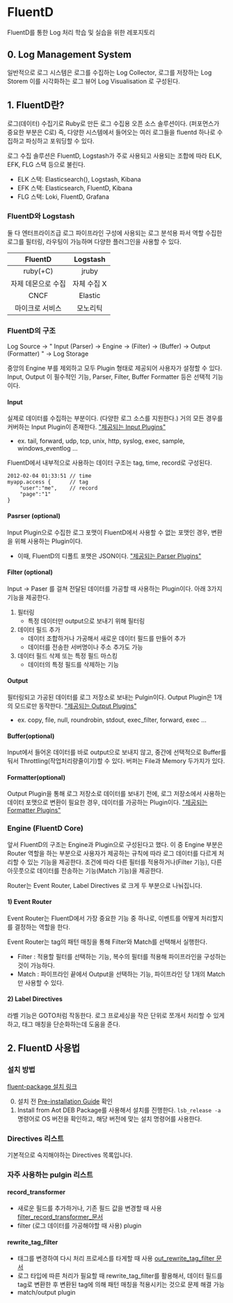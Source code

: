# FluentD
FluentD를 통한 Log 처리 학습 및 실습을 위한 레포지토리

## 0. Log Management System
일반적으로 로그 시스템은 로그를 수집하는 Log Collector,
로그를 저장하는 Log Storem
이를 시각화하는 로그 뷰어 Log Visualisation 로 구성된다.



## 1. FluentD란?
로그(데이터) 수집기로 Ruby로 만든 로그 수집용 오픈 소스 솔루션이다. (퍼포먼스가 중요한 부분은 C로)
즉, 다양한 시스템에서 들어오는 여러 로그들을 fluentd 하나로 수집하고 파싱하고 포워딩할 수 있다.

로그 수집 솔루션은 FluentD, Logstash가 주로 사용되고 사용되는 조합에 따라 ELK, EFK, FLG 스택 등으로 불린다.

- ELK 스택: Elasticsearch(), Logstash, Kibana
- EFK 스택: Elasticsearch, FluentD, Kibana
- FLG 스택: Loki, FluentD, Grafana

### FluentD와 Logstash
둘 다 엔터프라이즈급 로그 파이프라인 구성에 사용되는 로그 분석용 파서 역할
수집한 로그를 필터링, 라우팅이 가능하며 다양한 플러그인을 사용할 수 있다.


| FluentD | Logstash |
|:---:|:---:|
| ruby(+C) | jruby |
| 자제 데몬으로 수집 | 자체 수집 X |
| CNCF | Elastic |
| 마이크로 서비스 | 모노리틱 |


### FluentD의 구조


Log Source -> " Input (Parser) -> Engine -> (Filter) -> (Buffer) -> Output (Formatter) " -> Log Storage

중앙의 Engine 부를 제외하고 모두 Plugin 형태로 제공되어 사용자가 설정할 수 있다.
Input, Output 이 필수적인 기능, Parser, Filter, Buffer Formatter 등은 선택적 기능이다.

#### Input
실제로 데이터를 수집하는 부분이다. (다양한 로그 소스를 지원한다.)
거의 모든 경우를 커버하는 Input Plugin이 존재한다.
["제공되는 Input Plugins"](https://docs.fluentd.org/input) 
- ex. tail, forward, udp, tcp, unix, http, syslog, exec, sample, windows_eventlog ...

FluentD에서 내부적으로 사용하는 데이터 구조는 tag, time, record로 구성된다.

```
2012-02-04 01:33:51	// time
myapp.access {		// tag
	"user":"me",	// record
	"page":"1"
}
```

#### Pasrser (optional)
Input Plugin으로 수집한 로그 포맷이 FluentD에서 사용할 수 없는 포맷인 경우, 변환을 위해 사용하는 Plugin이다.
- 이때, FluentD의 디폴트 포맷은 JSON이다.
["제공되는 Parser Plugins"](https://docs.fluentd.org/parser)

#### Filter (optional)
Input -> Paser 를 걸쳐 전달된 데이터를 가공할 때 사용하는 Plugin이다.
아래 3가지 기능을 제공한다.

1. 필터링
	- 특정 데이터만 output으로 보내기 위해 필터링
2. 데이터 필드 추가
	- 데이터 조합하거나 가공해서 새로운 데이터 필드를 만들어 추가
	- 데이터를 전송한 서버명이나 주소 추가도 가능
3. 데이터 필드 삭제 또는 특정 필드 마스킹
	- 데이터의 특정 필드를 삭제하는 기능

#### Output
필터링되고 가공된 데이터를 로그 저장소로 보내는 Pulgin이다.
Output Plugin은 1개의 모드로만 동작한다.
["제공되는 Output Plugins"](https://docs.fluentd.org/output)
- ex. copy, file, null, roundrobin, stdout, exec_filter, forward, exec ...

#### Buffer(optional)
Input에서 들어온 데이터를 바로 output으로 보내지 않고, 중간에 선택적으로 Buffer를 둬서 Throttling(작업처리량줄이기)할 수 있다.
버퍼는 File과 Memory 두가지가 있다.


#### Formatter(optional)
Output Plugin을 통해 로그 저장소로 데이터를 보내기 전에, 로그 저장소에서 사용하는 데이터 포맷으로 변환이 필요한 경우, 데이터를 가공하는 Plugin이다.
["제공되는 Formatter Plugins"](https://docs.fluentd.org/formatter)


### Engine (FluentD Core)

앞서 FluentD의 구조는 Engine과 Plugin으로 구성된다고 했다.
이 중 Engine 부분은 Router 역할을 하는 부분으로 사용자가 제공하는 규칙에 따라 로그 데이터를 다르게 처리할 수 있는 기능을 제공한다.
조건에 따라 다른 필터를 적용하거나(Filter 기능), 다른 아웃풋으로 데이터를 전송하는 기능(Match 기능)을 제공한다.

Router는 Event Router, Label Directives 로 크게 두 부분으로 나눠집니다.

#### 1) Event Router
Event Router는 FluentD에서 가장 중요한 기능 중 하나로, 이벤트를 어떻게 처리할지를 결정하는 역할을 한다.

Event Router는 tag의 패턴 매칭을 통해 Filter와 Match를 선택해서 실행한다.
- Filter : 적용할 필터를 선택하는 기능, 복수의 필터를 적용해 파이프라인을 구성하는 것이 가능하다.
- Match : 파이프라인 끝에서 Output을 선택하는 기능, 파이프라인 당 1개의 Match만 사용할 수 있다.

#### 2) Label Directives
라벨 기능은 GOTO처럼 작동한다.
로그 프로세싱을 작은 단위로 쪼개서 처리할 수 있게 하고, 태그 매칭을 단순화하는데 도움을 준다.


## 2. FluentD 사용법

### 설치 방법
[fluent-package 설치 링크](https://docs.fluentd.org/installation/install-by-deb)

0) 설치 전 [Pre-installation Guide](https://docs.fluentd.org/installation/before-install) 확인
1) Install from Aot
DEB Package를 사용해서 설치를 진행한다.
`lsb_release -a` 명령어로 OS 버전을 확인하고, 해당 버전에 맞는 설치 명령어를 사용한다.


### Directives 리스트
기본적으로 숙지해야하는 Directives 목록입니다.



### 자주 사용하는 pulgin 리스트


#### record_transformer 
- 새로운 필드를 추가하거나, 기존 필드 값을 변경할 때 사용 [filter_record_transformer_문서](https://docs.fluentd.org/filter/record_transformer)
- filter (로그 데이터를 가공해야할 때 사용) plugin

#### rewrite_tag_filter
- 태그를 변경하여 다시 처리 프로세스를 타게할 때 사용 [out_rewrite_tag_filter 문서](https://docs.fluentd.org/output/rewrite_tag_filter)
- 로그 타입에 따른 처리가 필요할 때 rewrite_tag_filter를 활용해서, 데이터 필드를 tag로 변환한 후 변환된 tag에 의해 패턴 매칭을 적용시키는 것으로 문제 해결 가능
- match/output plugin



